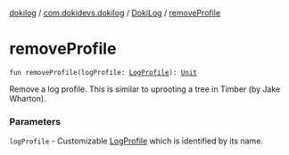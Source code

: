 [dokilog](../../index.md) / [com.dokidevs.dokilog](../index.md) / [DokiLog](index.md) / [removeProfile](./remove-profile.md)

# removeProfile

`fun removeProfile(logProfile: `[`LogProfile`](../-log-profile/index.md)`): `[`Unit`](https://kotlinlang.org/api/latest/jvm/stdlib/kotlin/-unit/index.html)

Remove a log profile. This is similar to uprooting a tree in Timber (by Jake Wharton).

### Parameters

`logProfile` - Customizable [LogProfile](../-log-profile/index.md) which is identified by its name.
